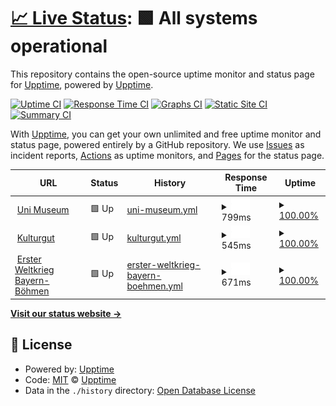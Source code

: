 # [📈 Live Status](https://upptime.github.io/upptime): <!--live status--> **🟩 All systems operational**

This repository contains the open-source uptime monitor and status page for [Upptime](https://upptime.js.org), powered by [Upptime](https://github.com/upptime/upptime).

[![Uptime CI](https://github.com/sepastian/status/workflows/Uptime%20CI/badge.svg)](https://github.com/sepastian/status/actions?query=workflow%3A%22Uptime+CI%22)
[![Response Time CI](https://github.com/sepastian/status/workflows/Response%20Time%20CI/badge.svg)](https://github.com/sepastian/status/actions?query=workflow%3A%22Response+Time+CI%22)
[![Graphs CI](https://github.com/sepastian/status/workflows/Graphs%20CI/badge.svg)](https://github.com/sepastian/status/actions?query=workflow%3A%22Graphs+CI%22)
[![Static Site CI](https://github.com/sepastian/status/workflows/Static%20Site%20CI/badge.svg)](https://github.com/sepastian/status/actions?query=workflow%3A%22Static+Site+CI%22)
[![Summary CI](https://github.com/sepastian/status/workflows/Summary%20CI/badge.svg)](https://github.com/sepastian/status/actions?query=workflow%3A%22Summary+CI%22)

With [Upptime](https://upptime.js.org), you can get your own unlimited and free uptime monitor and status page, powered entirely by a GitHub repository. We use [Issues](https://github.com/upptime/upptime/issues) as incident reports, [Actions](https://github.com/sepastian/status/actions) as uptime monitors, and [Pages](https://upptime.github.io/upptime) for the status page.

<!--start: status pages-->
<!-- This summary is generated by Upptime (https://github.com/upptime/upptime) -->
<!-- Do not edit this manually, your changes will be overwritten -->
<!-- prettier-ignore -->
| URL | Status | History | Response Time | Uptime |
| --- | ------ | ------- | ------------- | ------ |
| <img alt="" src="https://favicons.githubusercontent.com/museum.uni-passau.de" height="13"> [Uni Museum](https://museum.uni-passau.de) | 🟩 Up | [uni-museum.yml](https://github.com/sepastian/status/commits/HEAD/history/uni-museum.yml) | <details><summary><img alt="Response time graph" src="./graphs/uni-museum/response-time-week.png" height="20"> 799ms</summary><br><a href="https://sepastian.github.io/status/history/uni-museum"><img alt="Response time 799" src="https://img.shields.io/endpoint?url=https%3A%2F%2Fraw.githubusercontent.com%2Fsepastian%2Fstatus%2FHEAD%2Fapi%2Funi-museum%2Fresponse-time.json"></a><br><a href="https://sepastian.github.io/status/history/uni-museum"><img alt="24-hour response time 799" src="https://img.shields.io/endpoint?url=https%3A%2F%2Fraw.githubusercontent.com%2Fsepastian%2Fstatus%2FHEAD%2Fapi%2Funi-museum%2Fresponse-time-day.json"></a><br><a href="https://sepastian.github.io/status/history/uni-museum"><img alt="7-day response time 799" src="https://img.shields.io/endpoint?url=https%3A%2F%2Fraw.githubusercontent.com%2Fsepastian%2Fstatus%2FHEAD%2Fapi%2Funi-museum%2Fresponse-time-week.json"></a><br><a href="https://sepastian.github.io/status/history/uni-museum"><img alt="30-day response time 799" src="https://img.shields.io/endpoint?url=https%3A%2F%2Fraw.githubusercontent.com%2Fsepastian%2Fstatus%2FHEAD%2Fapi%2Funi-museum%2Fresponse-time-month.json"></a><br><a href="https://sepastian.github.io/status/history/uni-museum"><img alt="1-year response time 799" src="https://img.shields.io/endpoint?url=https%3A%2F%2Fraw.githubusercontent.com%2Fsepastian%2Fstatus%2FHEAD%2Fapi%2Funi-museum%2Fresponse-time-year.json"></a></details> | <details><summary><a href="https://sepastian.github.io/status/history/uni-museum">100.00%</a></summary><a href="https://sepastian.github.io/status/history/uni-museum"><img alt="All-time uptime 100.00%" src="https://img.shields.io/endpoint?url=https%3A%2F%2Fraw.githubusercontent.com%2Fsepastian%2Fstatus%2FHEAD%2Fapi%2Funi-museum%2Fuptime.json"></a><br><a href="https://sepastian.github.io/status/history/uni-museum"><img alt="24-hour uptime 100.00%" src="https://img.shields.io/endpoint?url=https%3A%2F%2Fraw.githubusercontent.com%2Fsepastian%2Fstatus%2FHEAD%2Fapi%2Funi-museum%2Fuptime-day.json"></a><br><a href="https://sepastian.github.io/status/history/uni-museum"><img alt="7-day uptime 100.00%" src="https://img.shields.io/endpoint?url=https%3A%2F%2Fraw.githubusercontent.com%2Fsepastian%2Fstatus%2FHEAD%2Fapi%2Funi-museum%2Fuptime-week.json"></a><br><a href="https://sepastian.github.io/status/history/uni-museum"><img alt="30-day uptime 100.00%" src="https://img.shields.io/endpoint?url=https%3A%2F%2Fraw.githubusercontent.com%2Fsepastian%2Fstatus%2FHEAD%2Fapi%2Funi-museum%2Fuptime-month.json"></a><br><a href="https://sepastian.github.io/status/history/uni-museum"><img alt="1-year uptime 100.00%" src="https://img.shields.io/endpoint?url=https%3A%2F%2Fraw.githubusercontent.com%2Fsepastian%2Fstatus%2FHEAD%2Fapi%2Funi-museum%2Fuptime-year.json"></a></details>
| <img alt="" src="https://favicons.githubusercontent.com/dh.uni-passau.de" height="13"> [Kulturgut](https://dh.uni-passau.de/kulturgut/) | 🟩 Up | [kulturgut.yml](https://github.com/sepastian/status/commits/HEAD/history/kulturgut.yml) | <details><summary><img alt="Response time graph" src="./graphs/kulturgut/response-time-week.png" height="20"> 545ms</summary><br><a href="https://sepastian.github.io/status/history/kulturgut"><img alt="Response time 545" src="https://img.shields.io/endpoint?url=https%3A%2F%2Fraw.githubusercontent.com%2Fsepastian%2Fstatus%2FHEAD%2Fapi%2Fkulturgut%2Fresponse-time.json"></a><br><a href="https://sepastian.github.io/status/history/kulturgut"><img alt="24-hour response time 545" src="https://img.shields.io/endpoint?url=https%3A%2F%2Fraw.githubusercontent.com%2Fsepastian%2Fstatus%2FHEAD%2Fapi%2Fkulturgut%2Fresponse-time-day.json"></a><br><a href="https://sepastian.github.io/status/history/kulturgut"><img alt="7-day response time 545" src="https://img.shields.io/endpoint?url=https%3A%2F%2Fraw.githubusercontent.com%2Fsepastian%2Fstatus%2FHEAD%2Fapi%2Fkulturgut%2Fresponse-time-week.json"></a><br><a href="https://sepastian.github.io/status/history/kulturgut"><img alt="30-day response time 545" src="https://img.shields.io/endpoint?url=https%3A%2F%2Fraw.githubusercontent.com%2Fsepastian%2Fstatus%2FHEAD%2Fapi%2Fkulturgut%2Fresponse-time-month.json"></a><br><a href="https://sepastian.github.io/status/history/kulturgut"><img alt="1-year response time 545" src="https://img.shields.io/endpoint?url=https%3A%2F%2Fraw.githubusercontent.com%2Fsepastian%2Fstatus%2FHEAD%2Fapi%2Fkulturgut%2Fresponse-time-year.json"></a></details> | <details><summary><a href="https://sepastian.github.io/status/history/kulturgut">100.00%</a></summary><a href="https://sepastian.github.io/status/history/kulturgut"><img alt="All-time uptime 100.00%" src="https://img.shields.io/endpoint?url=https%3A%2F%2Fraw.githubusercontent.com%2Fsepastian%2Fstatus%2FHEAD%2Fapi%2Fkulturgut%2Fuptime.json"></a><br><a href="https://sepastian.github.io/status/history/kulturgut"><img alt="24-hour uptime 100.00%" src="https://img.shields.io/endpoint?url=https%3A%2F%2Fraw.githubusercontent.com%2Fsepastian%2Fstatus%2FHEAD%2Fapi%2Fkulturgut%2Fuptime-day.json"></a><br><a href="https://sepastian.github.io/status/history/kulturgut"><img alt="7-day uptime 100.00%" src="https://img.shields.io/endpoint?url=https%3A%2F%2Fraw.githubusercontent.com%2Fsepastian%2Fstatus%2FHEAD%2Fapi%2Fkulturgut%2Fuptime-week.json"></a><br><a href="https://sepastian.github.io/status/history/kulturgut"><img alt="30-day uptime 100.00%" src="https://img.shields.io/endpoint?url=https%3A%2F%2Fraw.githubusercontent.com%2Fsepastian%2Fstatus%2FHEAD%2Fapi%2Fkulturgut%2Fuptime-month.json"></a><br><a href="https://sepastian.github.io/status/history/kulturgut"><img alt="1-year uptime 100.00%" src="https://img.shields.io/endpoint?url=https%3A%2F%2Fraw.githubusercontent.com%2Fsepastian%2Fstatus%2FHEAD%2Fapi%2Fkulturgut%2Fuptime-year.json"></a></details>
| <img alt="" src="https://favicons.githubusercontent.com/ersterweltkrieg-bayern-boehmen.uni-passau.de" height="13"> [Erster Weltkrieg Bayern-Böhmen](https://ersterweltkrieg-bayern-boehmen.uni-passau.de/) | 🟩 Up | [erster-weltkrieg-bayern-boehmen.yml](https://github.com/sepastian/status/commits/HEAD/history/erster-weltkrieg-bayern-boehmen.yml) | <details><summary><img alt="Response time graph" src="./graphs/erster-weltkrieg-bayern-boehmen/response-time-week.png" height="20"> 671ms</summary><br><a href="https://sepastian.github.io/status/history/erster-weltkrieg-bayern-boehmen"><img alt="Response time 671" src="https://img.shields.io/endpoint?url=https%3A%2F%2Fraw.githubusercontent.com%2Fsepastian%2Fstatus%2FHEAD%2Fapi%2Ferster-weltkrieg-bayern-boehmen%2Fresponse-time.json"></a><br><a href="https://sepastian.github.io/status/history/erster-weltkrieg-bayern-boehmen"><img alt="24-hour response time 671" src="https://img.shields.io/endpoint?url=https%3A%2F%2Fraw.githubusercontent.com%2Fsepastian%2Fstatus%2FHEAD%2Fapi%2Ferster-weltkrieg-bayern-boehmen%2Fresponse-time-day.json"></a><br><a href="https://sepastian.github.io/status/history/erster-weltkrieg-bayern-boehmen"><img alt="7-day response time 671" src="https://img.shields.io/endpoint?url=https%3A%2F%2Fraw.githubusercontent.com%2Fsepastian%2Fstatus%2FHEAD%2Fapi%2Ferster-weltkrieg-bayern-boehmen%2Fresponse-time-week.json"></a><br><a href="https://sepastian.github.io/status/history/erster-weltkrieg-bayern-boehmen"><img alt="30-day response time 671" src="https://img.shields.io/endpoint?url=https%3A%2F%2Fraw.githubusercontent.com%2Fsepastian%2Fstatus%2FHEAD%2Fapi%2Ferster-weltkrieg-bayern-boehmen%2Fresponse-time-month.json"></a><br><a href="https://sepastian.github.io/status/history/erster-weltkrieg-bayern-boehmen"><img alt="1-year response time 671" src="https://img.shields.io/endpoint?url=https%3A%2F%2Fraw.githubusercontent.com%2Fsepastian%2Fstatus%2FHEAD%2Fapi%2Ferster-weltkrieg-bayern-boehmen%2Fresponse-time-year.json"></a></details> | <details><summary><a href="https://sepastian.github.io/status/history/erster-weltkrieg-bayern-boehmen">100.00%</a></summary><a href="https://sepastian.github.io/status/history/erster-weltkrieg-bayern-boehmen"><img alt="All-time uptime 100.00%" src="https://img.shields.io/endpoint?url=https%3A%2F%2Fraw.githubusercontent.com%2Fsepastian%2Fstatus%2FHEAD%2Fapi%2Ferster-weltkrieg-bayern-boehmen%2Fuptime.json"></a><br><a href="https://sepastian.github.io/status/history/erster-weltkrieg-bayern-boehmen"><img alt="24-hour uptime 100.00%" src="https://img.shields.io/endpoint?url=https%3A%2F%2Fraw.githubusercontent.com%2Fsepastian%2Fstatus%2FHEAD%2Fapi%2Ferster-weltkrieg-bayern-boehmen%2Fuptime-day.json"></a><br><a href="https://sepastian.github.io/status/history/erster-weltkrieg-bayern-boehmen"><img alt="7-day uptime 100.00%" src="https://img.shields.io/endpoint?url=https%3A%2F%2Fraw.githubusercontent.com%2Fsepastian%2Fstatus%2FHEAD%2Fapi%2Ferster-weltkrieg-bayern-boehmen%2Fuptime-week.json"></a><br><a href="https://sepastian.github.io/status/history/erster-weltkrieg-bayern-boehmen"><img alt="30-day uptime 100.00%" src="https://img.shields.io/endpoint?url=https%3A%2F%2Fraw.githubusercontent.com%2Fsepastian%2Fstatus%2FHEAD%2Fapi%2Ferster-weltkrieg-bayern-boehmen%2Fuptime-month.json"></a><br><a href="https://sepastian.github.io/status/history/erster-weltkrieg-bayern-boehmen"><img alt="1-year uptime 100.00%" src="https://img.shields.io/endpoint?url=https%3A%2F%2Fraw.githubusercontent.com%2Fsepastian%2Fstatus%2FHEAD%2Fapi%2Ferster-weltkrieg-bayern-boehmen%2Fuptime-year.json"></a></details>

<!--end: status pages-->

[**Visit our status website →**](https://upptime.github.io/upptime)

## 📄 License

- Powered by: [Upptime](https://github.com/upptime/upptime)
- Code: [MIT](./LICENSE) © [Upptime](https://upptime.js.org)
- Data in the `./history` directory: [Open Database License](https://opendatacommons.org/licenses/odbl/1-0/)
